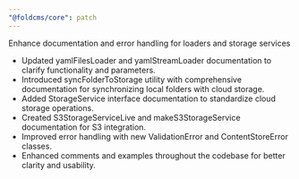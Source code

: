 ```yaml
---
"@foldcms/core": patch
---
```


Enhance documentation and error handling for loaders and storage services

- Updated yamlFilesLoader and yamlStreamLoader documentation to clarify functionality and parameters.
- Introduced syncFolderToStorage utility with comprehensive documentation for synchronizing local folders with cloud storage.
- Added StorageService interface documentation to standardize cloud storage operations.
- Created S3StorageServiceLive and makeS3StorageService documentation for S3 integration.
- Improved error handling with new ValidationError and ContentStoreError classes.
- Enhanced comments and examples throughout the codebase for better clarity and usability.
